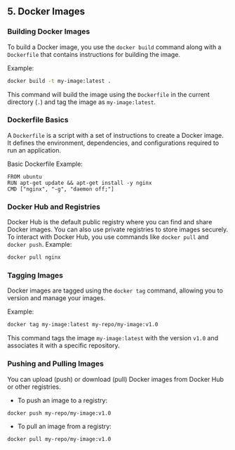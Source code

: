 ## 5. Docker Images

### Building Docker Images
To build a Docker image, you use the `docker build` command along with a `Dockerfile` that contains instructions for building the image.

Example:
```bash
docker build -t my-image:latest .
```

This command will build the image using the `Dockerfile` in the current directory (`.`) and tag the image as `my-image:latest`.

### Dockerfile Basics
A `Dockerfile` is a script with a set of instructions to create a Docker image. It defines the environment, dependencies, and configurations required to run an application.

Basic Dockerfile Example:
```bashdockerfile
FROM ubuntu
RUN apt-get update && apt-get install -y nginx
CMD ["nginx", "-g", "daemon off;"]
```

### Docker Hub and Registries
Docker Hub is the default public registry where you can find and share Docker images. You can also use private registries to store images securely.
To interact with Docker Hub, you use commands like `docker pull` and `docker push`.
Example:
```bash
docker pull nginx
```

### Tagging Images
Docker images are tagged using the `docker tag` command, allowing you to version and manage your images.

Example:
```bash
docker tag my-image:latest my-repo/my-image:v1.0
```

This command tags the image `my-image:latest` with the version `v1.0` and associates it with a specific repository.

### Pushing and Pulling Images
You can upload (push) or download (pull) Docker images from Docker Hub or other registries.

- To push an image to a registry:
```
docker push my-repo/my-image:v1.0
```

- To pull an image from a registry:
```
docker pull my-repo/my-image:v1.0
```
